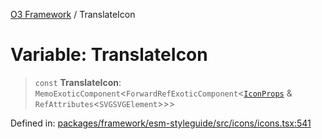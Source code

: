 [O3 Framework](../API.md) / TranslateIcon

# Variable: TranslateIcon

> `const` **TranslateIcon**: `MemoExoticComponent`\<`ForwardRefExoticComponent`\<[`IconProps`](../type-aliases/IconProps.md) & `RefAttributes`\<`SVGSVGElement`\>\>\>

Defined in: [packages/framework/esm-styleguide/src/icons/icons.tsx:541](https://github.com/UjjawalPrabhat/openmrs-esm-core/blob/main/packages/framework/esm-styleguide/src/icons/icons.tsx#L541)
